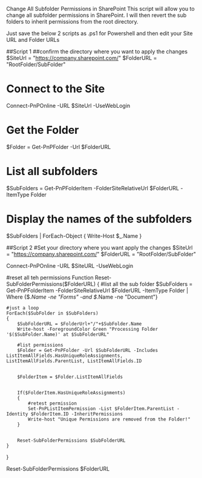 Change All Subfolder Permissions in SharePoint
This script will allow you to change all subfolder permissions in SharePoint. I will then revert the sub folders to inherit permissions from the root directory.

Just save the below 2 scripts as .ps1 for Powershell and then edit your Site URL and Folder URLs


##Script 1
##confirm the directory where you want to apply the changes
$SiteUrl = "https://company.sharepoint.com/"
$FolderURL = "RootFolder/SubFolder"
 
# Connect to the Site
Connect-PnPOnline -URL $SiteUrl -UseWebLogin
 
# Get the Folder
$Folder = Get-PnPFolder -Url $FolderURL

# List all subfolders
$SubFolders = Get-PnPFolderItem -FolderSiteRelativeUrl $FolderURL -ItemType Folder

# Display the names of the subfolders
$SubFolders | ForEach-Object {
    Write-Host $_.Name
}

##Script 2
#Set your directory where you want apply the changes 
$SiteUrl = "https://company.sharepoint.com/"
$FolderURL = "RootFolder/SubFolder"
 
Connect-PnPOnline -URL $SiteURL -UseWebLogin
 
#reset all teh permissions
Function Reset-SubFolderPermissions($FolderURL)
{
    #list all the sub folder
    $SubFolders = Get-PnPFolderItem -FolderSiteRelativeUrl $FolderURL -ItemType Folder | Where {$_.Name -ne "Forms" -and $_.Name -ne "Document"}
 
    #just a loop
    ForEach($SubFolder in $SubFolders)
    {
        $SubFolderURL = $FolderUrl+"/"+$SubFolder.Name
        Write-host -ForegroundColor Green "Processing Folder '$($SubFolder.Name)' at $SubFolderURL"
 
        #list permissions
        $Folder = Get-PnPFolder -Url $SubFolderURL -Includes ListItemAllFields.HasUniqueRoleAssignments, ListItemAllFields.ParentList, ListItemAllFields.ID
 
        
        $FolderItem = $Folder.ListItemAllFields
 
        
        If($FolderItem.HasUniqueRoleAssignments)
        {
            #retest permission 
            Set-PnPListItemPermission -List $FolderItem.ParentList -Identity $FolderItem.ID -InheritPermissions
            Write-host "Unique Permissions are removed from the Folder!"
        }
 
        
        Reset-SubFolderPermissions $SubFolderURL
    }
}
   

Reset-SubFolderPermissions $FolderURL
